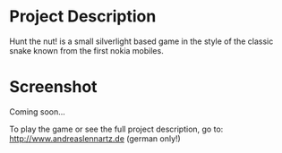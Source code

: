# Project Description
Hunt the nut! is a small silverlight based game in the style of the classic snake known from the first nokia mobiles. 

# Screenshot
Coming soon...

To play the game or see the full project description, go to:
http://www.andreaslennartz.de (german only!)
